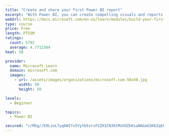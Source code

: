 ```yaml
---
title: "Create and share your first Power BI report"
excerpt: "With Power BI, you can create compelling visuals and reports. In this module, you learn how to use Power BI Desktop to connect to data, build visuals, and create a report that you can share with others in your organization. You then learn how to publish the report to the Power BI service, so that others can see your insights and benefit from your work."
webUrl: https://docs.microsoft.com/en-us/learn/modules/build-your-first-power-bi-report/
type: course
price: Free
length: PT55M
ratings:
  count: 5792
  average: 4.7712364
heat: 50

provider:
  name: Microsoft Learn
  domain: microsoft.com
  images:
    - url: /assets/images/organizations/microsoft.com-50x50.jpg
      width: 50
      height: 50

levels:
  - Beginner

topics:
  - Power BI

secured: "r/M5g//E9LzoL7yq6W2fx5Yytb5zrvFSZH1CN36tMshOZkKsaNAGeGSK6ZqkkqajQJZyBxO+7As86464CTmGvlceRs3FSJ/wtiFp9NEkTJSEJOjOiynPR/hnIvMdYvd5mQdF8ane96JNSaMZ81IB5xvH2KzdlTOM5QOM4EU0WezhnhfHEl1iX9RrMGkeP8ERoOFruExREVsEM5yJXn2xU1c0kjdmx8kIjk/QkCqjzOnp+PCtFT3FyynA9aKfRpRAXh9rQrdwndrNbBQiYFAssk360Sf1DmJGsCNMJ0owvIhPv0gjjhqlhgZ4XWNd8okpvBXabvQz28XBK0nOWHxBFbRfz6w6w9aCe0QCAFu8sC+KVvss2NArxm5/IEhKk6R6R7SkoTy/RVTK4WuqN3tGzNPa8EHtH4HtC+L/60vh9hw=;rzk2u9wMWGA3t090NNu6Tg=="
---
```



